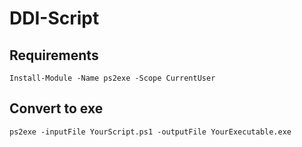 # DDI-Script

## Requirements
`Install-Module -Name ps2exe -Scope CurrentUser`

## Convert to exe
`ps2exe -inputFile YourScript.ps1 -outputFile YourExecutable.exe`